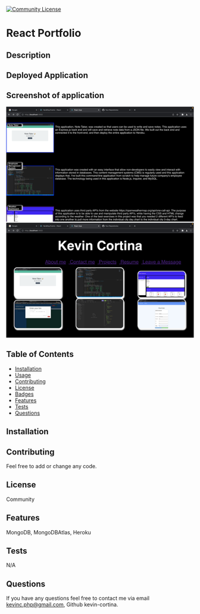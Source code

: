  [![Community License](https://img.shields.io/badge/license-Community-blue.svg)](http://www.gnu.org/licenses/Community-3.0)

  # React Portfolio
  
  ## Description

  
  ## Deployed Application
  

  ## Screenshot of application
   ![Screenshot1](./src/images/port-image1.png)
   ![Screenshot2](./src/images/port-image2.png)
  
  ## Table of Contents
  - [Installation](#installation)
  - [Usage](#usage)
  - [Contributing](#contributing)
  - [License](#license)
  - [Badges](#badges)
  - [Features](#features)
  - [Tests](#test)
  - [Questions](#questions)
 
  ## Installation


  ## Contributing
  Feel free to add or change any code.

  
  ## License
  Community
  

  ## Features
  MongoDB, MongoDBAtlas, Heroku
  
  ## Tests
  N/A
 
  
  ## Questions
  If you have any questions feel free to contact me via email kevinc.php@gmail.com, Github kevin-cortina.
  